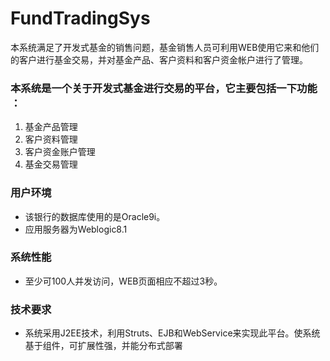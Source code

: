 # FundTradingSys
本系统满足了开发式基金的销售问题，基金销售人员可利用WEB使用它来和他们的客户进行基金交易，并对基金产品、客户资料和客户资金帐户进行了管理。

### 本系统是一个关于开发式基金进行交易的平台，它主要包括一下功能 ：
1. 基金产品管理
2. 客户资料管理
3. 客户资金账户管理
4. 基金交易管理
  
### 用户环境
+ 该银行的数据库使用的是Oracle9i。
+ 应用服务器为Weblogic8.1

### 系统性能
+ 至少可100人并发访问，WEB页面相应不超过3秒。

###	技术要求
+ 系统采用J2EE技术，利用Struts、EJB和WebService来实现此平台。使系统基于组件，可扩展性强，并能分布式部署
